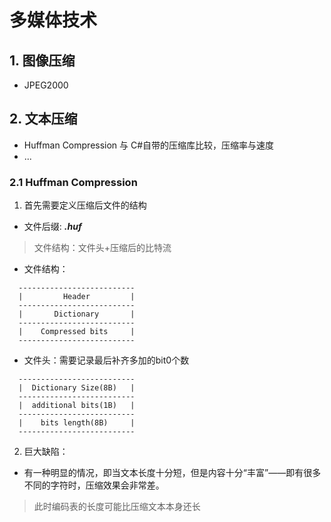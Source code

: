 # 多媒体技术

## 1. 图像压缩

+ JPEG2000

## 2. 文本压缩

+ Huffman Compression 与 C#自带的压缩库比较，压缩率与速度
+ ...

### 2.1 Huffman Compression
1. 首先需要定义压缩后文件的结构
+ 文件后缀: ***.huf***
> 文件结构：文件头+压缩后的比特流
+ 文件结构：
```
  --------------------------
  |         Header         |
  --------------------------
  |       Dictionary       |
  --------------------------
  |    Compressed bits     |
  --------------------------
```
+ 文件头：需要记录最后补齐多加的bit0个数
```
  --------------------------
  |  Dictionary Size(8B)   |   
  --------------------------
  |  additional bits(1B)   |
  --------------------------
  |    bits length(8B)     |
  --------------------------
```
2. 巨大缺陷：
+ 有一种明显的情况，即当文本长度十分短，但是内容十分“丰富”——即有很多不同的字符时，压缩效果会非常差。
> 此时编码表的长度可能比压缩文本本身还长

